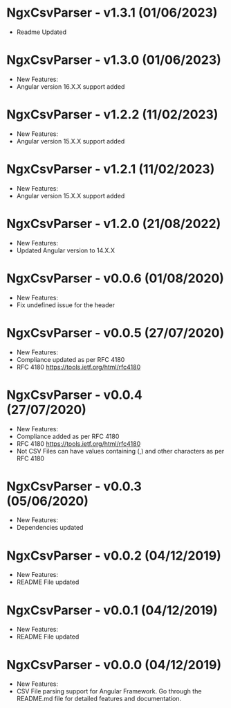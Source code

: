 # NgxCsvParser - v1.3.1 (01/06/2023)
* Readme Updated

# NgxCsvParser - v1.3.0 (01/06/2023)
* New Features:
* Angular version 16.X.X support added

# NgxCsvParser - v1.2.2 (11/02/2023)
* New Features:
* Angular version 15.X.X support added

# NgxCsvParser - v1.2.1 (11/02/2023)
* New Features:
* Angular version 15.X.X support added

# NgxCsvParser - v1.2.0 (21/08/2022)
* New Features:
* Updated Angular version to 14.X.X

# NgxCsvParser - v0.0.6 (01/08/2020)
* New Features:
* Fix undefined issue for the header

# NgxCsvParser - v0.0.5 (27/07/2020)
* New Features:
* Compliance updated as per RFC 4180
* RFC 4180 https://tools.ietf.org/html/rfc4180

# NgxCsvParser - v0.0.4 (27/07/2020)
* New Features:
* Compliance added as per RFC 4180
* RFC 4180 https://tools.ietf.org/html/rfc4180
* Not CSV Files can have values containing (,) and other characters as per RFC 4180

# NgxCsvParser - v0.0.3 (05/06/2020)
* New Features:
* Dependencies updated

# NgxCsvParser - v0.0.2 (04/12/2019)
* New Features:
* README File updated

# NgxCsvParser - v0.0.1 (04/12/2019)
* New Features:
* README File updated

# NgxCsvParser - v0.0.0 (04/12/2019)
* New Features:
* CSV File parsing support for Angular Framework. Go through the README.md file for detailed features and documentation.